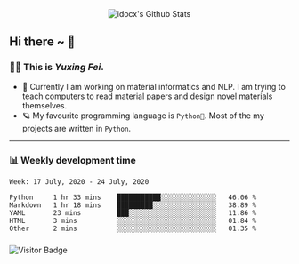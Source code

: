 <div align="center">
    <img align="center" src="https://github-readme-stats.vercel.app/api?username=idocx&&show_icons=true" alt="idocx's Github Stats"></img>
</div>

## Hi there ~ 👋
### 🧑🏻 This is *Yuxing Fei*. ‍

- 🚀 Currently I am working on material informatics and NLP. I am trying to teach computers to read material papers and design novel materials themselves.
- 🪐 My favourite programming language is `Python🐍`. Most of the my projects are written in `Python`.

---

### 📊 Weekly development time
<!--START_SECTION:waka-->
```text
Week: 17 July, 2020 - 24 July, 2020

Python     1 hr 33 mins    ███████████░░░░░░░░░░░░░░   46.06 % 
Markdown   1 hr 18 mins    █████████░░░░░░░░░░░░░░░░   38.89 % 
YAML       23 mins         ███░░░░░░░░░░░░░░░░░░░░░░   11.86 % 
HTML       3 mins          ░░░░░░░░░░░░░░░░░░░░░░░░░   01.84 % 
Other      2 mins          ░░░░░░░░░░░░░░░░░░░░░░░░░   01.35 %
```
<!--END_SECTION:waka-->

### 

![Visitor Badge](https://visitor-badge.laobi.icu/badge?page_id=idocx.idocx)